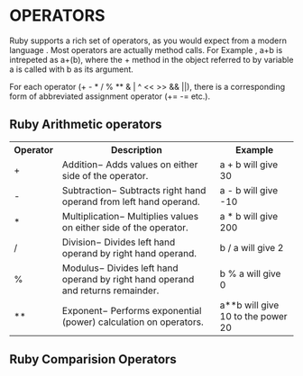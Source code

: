 # OPERATORS

Ruby supports a rich set of operators, as you would expect from a modern language . Most operators are actually method calls.
For Example , a+b is intrepeted as a+(b), where the + method in the object referred to by variable a is 
called with b as its argument.

For each operator (+ - * / % ** & | ^ << >> && ||), there is a corresponding form of abbreviated assignment operator (+= -= etc.).

<h2>Ruby Arithmetic operators</h2>

<table>
  <tr>
    <th>Operator</th>
    <th>Description</th>
    <th>Example</th>
  </tr>
  <tr>
    <td>+</td>
    <td>Addition− Adds values on either side of the operator.</td>
    <td>a + b will give 30</td>
  </tr>
  <tr>
    <td>-</td>
    <td>Subtraction− Subtracts right hand operand from left hand operand.</td>
    <td>a - b will give -10</td>
  </tr>
  <tr>
    <td>*</td>
    <td>Multiplication− Multiplies values on either side of the operator.</td>
    <td>a * b will give 200</td>
  </tr>
  <tr>
    <td>/</td>
    <td>Division− Divides left hand operand by right hand operand.</td>
    <td>b / a will give 2</td>
  </tr>
  <tr>
    <td>%</td>
    <td>Modulus− Divides left hand operand by right hand operand and returns remainder.</td>
    <td>b % a will give 0</td>
  </tr>
  <tr>
    <td>**</td>
    <td>Exponent− Performs exponential (power) calculation on operators.</td>
    <td>a**b will give 10 to the power 20</td>
  </tr>
</table>

<h2>Ruby Comparision Operators</h2>